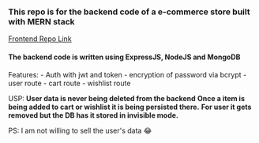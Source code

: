 ### This repo is for the backend code of a e-commerce store built with MERN stack
[Frontend Repo Link](https://github.com/theshivamverma/e-commerce-app)
#### The backend code is written using ExpressJS, NodeJS and MongoDB

Features: 
    - Auth with jwt and token
    - encryption of password via bcrypt
    - user route 
    - cart route
    - wishlist route

USP: 
**User data is never being deleted from the backend**
**Once a item is being added to cart or wishlist it is being persisted there.** 
**For user it gets removed but the DB has it stored in invisible mode.**

PS: I am not willing to sell the user's data 😂